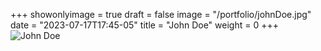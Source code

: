 +++
showonlyimage = true
draft = false
image = "/portfolio/johnDoe.jpg"
date = "2023-07-17T17:45-05"
title = "John Doe"
weight = 0
+++
![John Doe](/portfolio/johnDoe.jpg)

